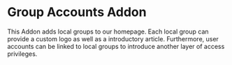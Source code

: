 # Group Accounts Addon

This Addon adds local groups to our homepage. Each local group can provide
a custom logo as well as a introductory article. Furthermore, user accounts can
be linked to local groups to introduce another layer of access privileges.
